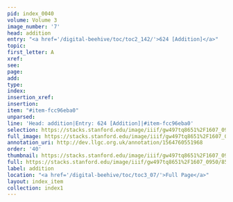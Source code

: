 ```yaml
---
pid: index_0040
volume: Volume 3
image_number: '7'
head: addition
entry: "<a href='/digital-beehive/toc/toc2_142/'>624 [Addition]</a>"
topic: 
first_letter: A
xref: 
see: 
page: 
add: 
type: 
index: 
insertion_xref: 
insertion: 
item: "#item-fcc96eba0"
unparsed: 
line: 'Head: addition|Entry: 624 [Addition]|#item-fcc96eba0'
selection: https://stacks.stanford.edu/image/iiif/gw497tq8651%2F1607_0950/851,232,555,140/full/0/default.jpg
full_image: https://stacks.stanford.edu/image/iiif/gw497tq8651%2F1607_0950/full/full/0/default.jpg
annotation_uri: http://dev.llgc.org.uk/annotation/1564760551968
order: '40'
thumbnail: https://stacks.stanford.edu/image/iiif/gw497tq8651%2F1607_0950/851,232,555,140/150,/0/default.jpg
full: https://stacks.stanford.edu/image/iiif/gw497tq8651%2F1607_0950/851,232,555,140/full/0/default.jpg
label: addition
location: "<a href='/digital-beehive/toc/toc3_07/'>Full Page</a>"
layout: index_item
collection: index1
---
```

